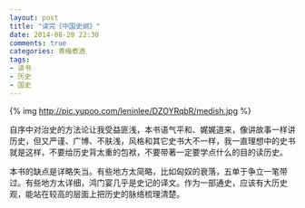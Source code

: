 ```yaml
---
layout: post
title: "读完《中国史纲》"
date: 2014-08-20 22:30
comments: true
categories: 青梅煮酒
tags:
- 读书
- 历史
- 国史
---
```


{% img http://pic.yupoo.com/leninlee/DZOYRqbR/medish.jpg %}

自序中对治史的方法论让我受益匪浅，本书语气平和、娓娓道来，像讲故事一样讲历史，但又严谨、广博、不肤浅，风格和其它史书大不一样，我一直理想中的史书就是这样，不要给历史背太重的包袱，不要带著一定要学点什么的目的读历史。 

本书的缺点是详略失当。有些地方太简略，比如匈奴的衰落，五单于争立一笔带过。有些地方太详细，鸿门宴几乎是史记的译文。作为一部通史，应该有大历史观，能站在较高的层面上把历史的脉络梳理清楚。
